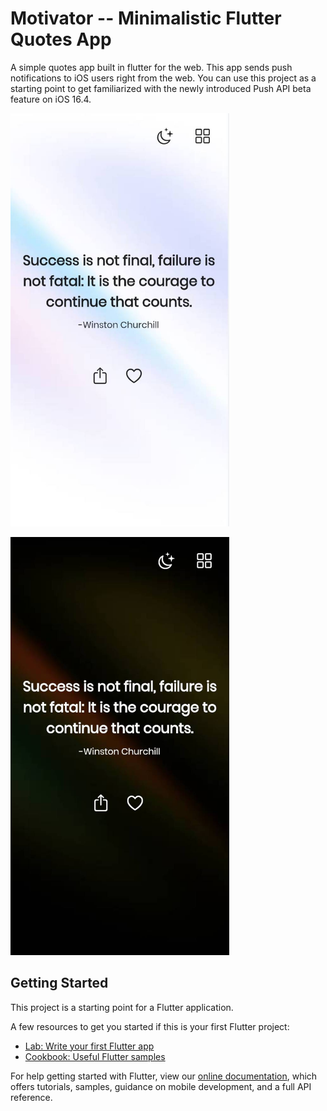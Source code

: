 # Motivator  -- Minimalistic Flutter Quotes App

A simple quotes app built in flutter for the web. This app sends push notifications to iOS users right from the web. You can use this project as a starting point to get familiarized with the newly introduced Push API beta feature on iOS 16.4.

<a target="_blank" rel="noopener noreferrer" href="https://motivator-peach.vercel.app"><img src="md-images/mobile-light.jpg" alt="Light Version - Mobile" title="Light Version - Mobile" style="max-width:350px"></a>

<a target="_blank" rel="noopener noreferrer" href="https://motivator-peach.vercel.app"><img src="md-images/mobile-dark.jpg" alt="Dark Version - Mobile" title="Dark Version - Mobile" style="max-width:350px"></a>

## Getting Started

This project is a starting point for a Flutter application.

A few resources to get you started if this is your first Flutter project:

- [Lab: Write your first Flutter app](https://flutter.dev/docs/get-started/codelab)
- [Cookbook: Useful Flutter samples](https://flutter.dev/docs/cookbook)

For help getting started with Flutter, view our
[online documentation](https://flutter.dev/docs), which offers tutorials,
samples, guidance on mobile development, and a full API reference.
